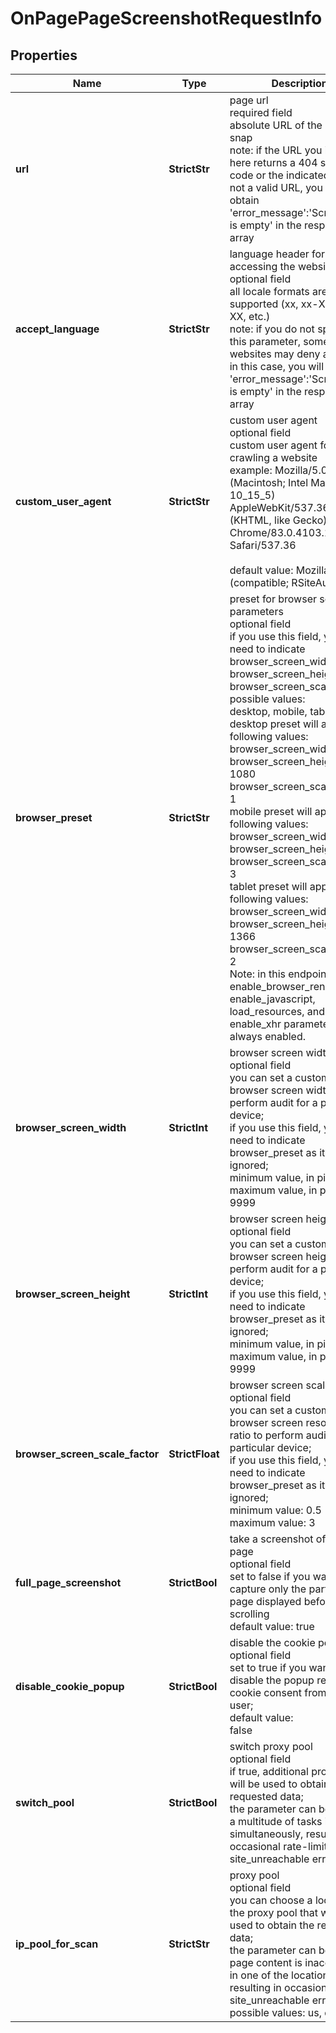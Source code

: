 # OnPagePageScreenshotRequestInfo


## Properties

| Name | Type | Description | Notes |
|------------ | ------------- | ------------- | -------------|
**url** | **StrictStr** | page url<br>required field<br>absolute URL of the page to snap<br>note: if the URL you indicate here returns a 404 status code or the indicated value is not a valid URL, you will obtain 'error_message':'Screenshot is empty' in the response array |[optional]|
**accept_language** | **StrictStr** | language header for accessing the website<br>optional field<br>all locale formats are supported (xx, xx-XX, xxx-XX, etc.)<br>note: if you do not specify this parameter, some websites may deny access; in this case, you will obtain 'error_message':'Screenshot is empty' in the response array |[optional]|
**custom_user_agent** | **StrictStr** | custom user agent<br>optional field<br>custom user agent for crawling a website<br>example: Mozilla/5.0 (Macintosh; Intel Mac OS X 10_15_5) AppleWebKit/537.36 (KHTML, like Gecko) Chrome/83.0.4103.116 Safari/537.36<br><br>default value: Mozilla/5.0 (compatible; RSiteAuditor) |[optional]|
**browser_preset** | **StrictStr** | preset for browser screen parameters<br>optional field<br>if you use this field, you don’t need to indicate browser_screen_width, browser_screen_height, browser_screen_scale_factor<br>possible values:<br>desktop, mobile, tablet<br>desktop preset will apply the following values:<br>browser_screen_width: 1920<br>browser_screen_height: 1080<br>browser_screen_scale_factor: 1<br>mobile preset will apply the following values:<br>browser_screen_width: 390<br>browser_screen_height: 844<br>browser_screen_scale_factor: 3<br>tablet preset will apply the following values:<br>browser_screen_width: 1024<br>browser_screen_height: 1366<br>browser_screen_scale_factor: 2<br>Note: in this endpoint, the enable_browser_rendering, enable_javascript, load_resources, and enable_xhr parameters are always enabled. |[optional]|
**browser_screen_width** | **StrictInt** | browser screen width<br>optional field<br>you can set a custom browser screen width to perform audit for a particular device;<br>if you use this field, you don’t need to indicate browser_preset as it will be ignored;<br>minimum value, in pixels: 240<br>maximum value, in pixels: 9999 |[optional]|
**browser_screen_height** | **StrictInt** | browser screen height<br>optional field<br>you can set a custom browser screen height to perform audit for a particular device;<br>if you use this field, you don’t need to indicate browser_preset as it will be ignored;<br>minimum value, in pixels: 240<br>maximum value, in pixels: 9999 |[optional]|
**browser_screen_scale_factor** | **StrictFloat** | browser screen scale factor<br>optional field<br>you can set a custom browser screen resolution ratio to perform audit for a particular device;<br>if you use this field, you don’t need to indicate browser_preset as it will be ignored;<br>minimum value: 0.5<br>maximum value: 3 |[optional]|
**full_page_screenshot** | **StrictBool** | take a screenshot of the full page<br>optional field<br>set to false if you want to capture only the part of the page displayed before scrolling<br>default value: true |[optional]|
**disable_cookie_popup** | **StrictBool** | disable the cookie popup <br>optional field<br>set to true if you want to disable the popup requesting cookie consent from the user;<br>default value:<br>false |[optional]|
**switch_pool** | **StrictBool** | switch proxy pool<br>optional field<br>if true, additional proxy pools will be used to obtain the requested data;<br>the parameter can be used if a multitude of tasks is set simultaneously, resulting in occasional rate-limit and/or site_unreachable errors |[optional]|
**ip_pool_for_scan** | **StrictStr** | proxy pool<br>optional field<br>you can choose a location of the proxy pool that will be used to obtain the requested data;<br>the parameter can be used if page content is inaccessible in one of the locations, resulting in occasional site_unreachable errors<br>possible values: us, de |[optional]|